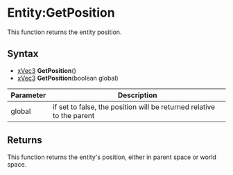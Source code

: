 # Entity:GetPosition

This function returns the entity position.

## Syntax

- [xVec3](xVec3.md) **GetPosition**()
- [xVec3](xVec3.md) **GetPosition**(boolean global)

| Parameter | Description |
|---|---|
| global | if set to false, the position will be returned relative to the parent |

## Returns

This function returns the entity's position, either in parent space or world space.
